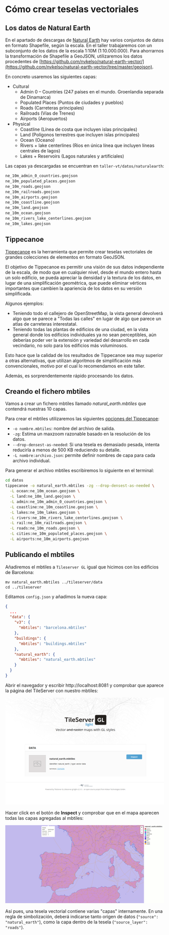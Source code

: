 # Cómo crear teselas vectoriales

## Los datos de Natural Earth

En el apartado de descargas de [Natural Earth](http://www.naturalearthdata.com/) hay varios conjuntos de datos
en formato Shapefile, según la escala. En el taller trabajaremos con un subconjunto de los datos de la escala 1:10M
(1:10.000.000). Para ahorrarnos la transformación de Shapefile a GeoJSON, utilizaremos los datos procedentes de
[https://github.com/nvkelso/natural-earth-vector/](https://github.com/nvkelso/natural-earth-vector/tree/master/geojson).

En concreto usaremos las siguientes capas:

* Cultural
    * Admin 0 – Countries (247 países en el mundo. Groenlandia separada de Dinamarca)
    * Populated Places (Puntos de ciudades y pueblos)
    * Roads (Carreteras principales)
    * Railroads (Vías de Trenes)
    * Airports (Aeropuertos)
* Physical
    * Coastline (Línea de costa que incluyen islas principales)
    * Land (Polígonos terrestres que incluyen islas principales)
    * Ocean (Oceano)
    * Rivers + lake centerlines (Rios en única línea que incluyen líneas centrales de lagos)
    * Lakes + Reservoirs (Lagos naturales y artificiales)

Las capas ya descargadas se encuentran en `taller-vt/datos/naturalearth`:

```bash
ne_10m_admin_0_countries.geojson
ne_10m_populated_places.geojson
ne_10m_roads.geojson
ne_10m_railroads.geojson
ne_10m_airports.geojson
ne_10m_coastline.geojson
ne_10m_land.geojson
ne_10m_ocean.geojson
ne_10m_rivers_lake_centerlines.geojson
ne_10m_lakes.geojson
```


## Tippecanoe

[Tippecanoe](https://github.com/mapbox/tippecanoe) es la herramienta que permite crear teselas vectoriales de
grandes colecciones de elementos en formato GeoJSON.

El objetivo de Tippecanoe es permitir una visión de sus datos independiente de la escala, de modo que en cualquier
nivel, desde el mundo entero hasta un solo edificio, se pueda apreciar la densidad y la textura de los datos, en
lugar de una simplificación geométrica, que puede eliminar vértices importantes que cambien la apariencia de los datos
en su versión simplificada.

Algunos ejemplos:

* Teniendo todo el callejero de OpenStreetMap, la vista general devolverá algo que se parece a
"Todas las calles" en lugar de algo que parece un atlas de carreteras interestatal.
* Teniendo todas las plantas de edificios de una ciudad, en la vista general donde los edificios individuales ya no
sean perceptibles, aún deberías poder ver la extensión y variedad del desarrollo en cada vecindario,
no solo para los edificios más voluminosos.

Esto hace que la calidad de los resultados de Tippecanoe sea muy superior a otras alternativas, que utilizan algoritmos
de simplificación más convencionales, motivo por el cual lo recomendamos en este taller.

Además, es sorprendentemente rápido procesando los datos.


## Creando el fichero mbtiles

Vamos a crear un fichero mbtiles llamado *natural_earth.mbtiles* que contendrá nuestras 10 capas. 

Para crear el mbtiles utilizaremos las siguientes [opciones del Tippecanoe](https://github.com/mapbox/tippecanoe#options):

* `-o nombre.mbtiles`: nombre del archivo de salida.
* `-zg`: Estima un maxzoom razonable basado en la resolución de los datos.
* `--drop-densest-as-needed`: Si una tesela es demasiado pesada, intenta reducirla a menos de 500 KB reduciendo su detalle.
* `-L nombre:archivo.json`: permite definir nombres de capa para cada archivo individual.

Para generar el archivo mbtiles escribiremos lo siguiente en el terminal:

```bash
cd datos
tippecanoe -o natural_earth.mbtiles -zg --drop-densest-as-needed \
  -L ocean:ne_10m_ocean.geojson \
  -L land:ne_10m_land.geojson \
  -L admin:ne_10m_admin_0_countries.geojson \
  -L coastline:ne_10m_coastline.geojson \
  -L lakes:ne_10m_lakes.geojson \
  -L rivers:ne_10m_rivers_lake_centerlines.geojson \
  -L rail:ne_10m_railroads.geojson \
  -L roads:ne_10m_roads.geojson \
  -L cities:ne_10m_populated_places.geojson \
  -L airports:ne_10m_airports.geojson
```

## Publicando el mbtiles

Añadiremos el mbtiles a `Tileserver GL` igual que hicimos con los edificios de Barcelona:

```
mv natural_earth.mbtiles ../tileserver/data
cd ../tileserver
``` 

Editamos `config.json` y añadimos la nueva capa:

```json hl_lines="28 29 30"
{
  ...
  "data": {
    "v3": {
      "mbtiles": "barcelona.mbtiles"
    },
    "buildings": {
      "mbtiles": "buildings.mbtiles"
    },
    "natural_earth": {
      "mbtiles": "natural_earth.mbtiles"
    }
  }
}
```

Abrir el navegador y escribir http://localhost:8081 y comprobar que aparece la página del TileServer con nuestro mbtiles:

![TileServer GL Light](img/mbtiles_tippecanoe.png)

Hacer click en el botón de **Inspect** y comprobar que en el mapa aparecen todas las capas agregadas al mbtiles:

![Mbtiles Natural Earth](img/natural_earth_mbtiles.png)

Así pues, una tesela vectorial contiene varias "capas" internamente. En una regla de simbolización, deberá indicarse
tanto origen de datos (`"source": "natural_earth"`), como la capa dentro de la tesela (`"source_layer": "roads"`).

